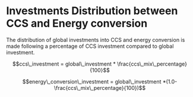 # Investments Distribution between CCS and Energy conversion

The distribution of global investments into CCS and energy conversion is made following a percentage of CCS investment compared to global investment.

$$ccs\_investment = global\_investment * \frac{ccs\_mix\_percentage}{100}$$

$$energy\_conversion\_investment = global\_investment *(1.0- \frac{ccs\_mix\_percentage}{100})$$
